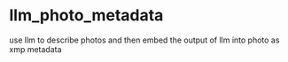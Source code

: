 # llm_photo_metadata
use llm to describe photos and then embed the output of llm into photo as xmp metadata
